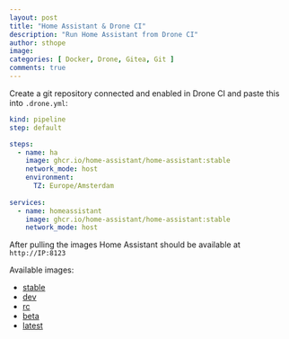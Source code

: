 ```yaml
---
layout: post
title: "Home Assistant & Drone CI"
description: "Run Home Assistant from Drone CI"
author: sthope
image: 
categories: [ Docker, Drone, Gitea, Git ]
comments: true
---
```


Create a git repository connected and enabled in Drone CI and paste this into `.drone.yml`:
```yaml
kind: pipeline
step: default

steps:
  - name: ha
    image: ghcr.io/home-assistant/home-assistant:stable
    network_mode: host
    environment:
      TZ: Europe/Amsterdam
    
services:
  - name: homeassistant
    image: ghcr.io/home-assistant/home-assistant:stable
    network_mode: host
```
After pulling the images Home Assistant should be available at `http://IP:8123`

Available images:
- [stable](ghcr.io/home-assistant/home-assistant:stable)
- [dev](ghcr.io/home-assistant/home-assistant:dev)
- [rc](ghcr.io/home-assistant/home-assistant:rc)
- [beta](ghcr.io/home-assistant/home-assistant:beta)
- [latest](ghcr.io/home-assistant/home-assistant:latest)